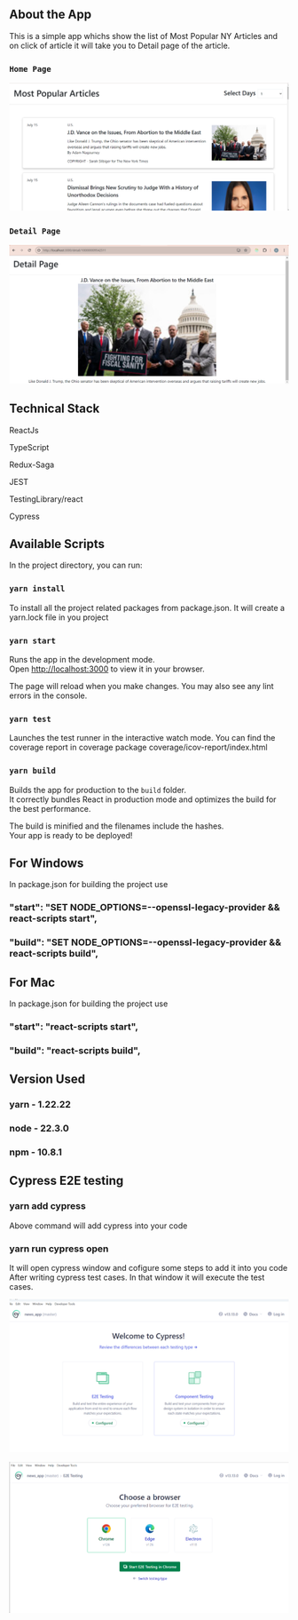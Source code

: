 
## About the App 

This is a simple app whichs show the list of Most Popular NY Articles and on click of
article it will take you to Detail page of the article.

### `Home Page`

![alt text](assets/image3.png)

### `Detail Page`

![alt text](assets/image4.png)

## Technical Stack

ReactJs

TypeScript

Redux-Saga

JEST

TestingLibrary/react

Cypress


## Available Scripts

In the project directory, you can run:

### `yarn install`

To install all the project related packages from package.json. It will create a yarn.lock 
file in you project 

### `yarn start`

Runs the app in the development mode.\
Open [http://localhost:3000](http://localhost:3000) to view it in your browser.

The page will reload when you make changes.
You may also see any lint errors in the console.

### `yarn test`

Launches the test runner in the interactive watch mode.
You can find the coverage report in coverage package coverage/icov-report/index.html

### `yarn build`
 
Builds the app for production to the `build` folder.\
It correctly bundles React in production mode and optimizes the build for the best performance.

The build is minified and the filenames include the hashes.\
Your app is ready to be deployed!

## For Windows

In package.json for building the project use

###  "start": "SET NODE_OPTIONS=--openssl-legacy-provider && react-scripts start",
###  "build": "SET NODE_OPTIONS=--openssl-legacy-provider && react-scripts build",

## For Mac

In package.json for building the project use

###  "start": "react-scripts start",
###  "build": "react-scripts build",


## Version Used

### yarn - 1.22.22
### node - 22.3.0
### npm - 10.8.1

## Cypress E2E testing

### yarn add cypress  

Above command will add cypress into your code

### yarn run cypress open 

It will open cypress window and cofigure some steps to add it into you code 
After writing cypress test cases. In that window it will execute the test cases.

![alt text](assets/image.png)

![alt text](assets/image-1.png)

